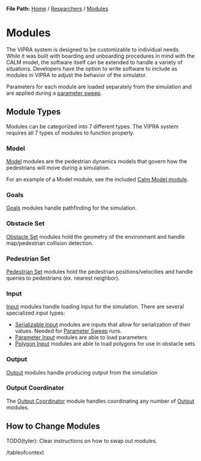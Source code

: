 **File Path:** [Home](../docs.md) / [Researchers](researchers.md) / [Modules](modules.md)
# Modules



The VIPRA system is designed to be customizable to individual needs. While it was built with boarding and unboarding procedures in mind with the CALM model, the software itself can be extended to handle a variety of situations. Developers have the option to write software to include as modules in VIPRA to adjust the behavior of the simulator. 

Parameters for each module are loaded separately from the simulation and are applied during a [parameter sweep](parameter_sweep).

## Module Types

Modules can be categorized into 7 different types. The VIPRA system requires all 7 types of modules to function properly. 

### Model

[Model](modules/model.md) modules are the pedestrian dynamics models that govern how the pedestrians will move during a simulation. 

For an example of a Model module, see the included [Calm Model module](base_modules.md#calm-model).

### Goals

[Goals](modules/goals.md) modules handle pathfinding for the simulation.


### Obstacle Set

[Obstacle Set](modules/obstacles.md) modules hold the geometry of the environment and handle map/pedestrian collision detection.


### Pedestrian Set

[Pedestrian Set](modules/pedestrians.md) modules hold the pedestrian positions/velocities and handle queries to pedestrians (ex. nearest neighbor).


### Input

[Input](modules/input.md) modules handle loading input for the simulation. There are several specialized input types:
- [Serializable Input](modules/input.md#seiralizable-input) modules are inputs that allow for serialization of their values. Needed for [Parameter Sweep](parameter_sweep.md) runs.
- [Parameter Input](modules/input.md#parameter-input) modules are able to load parameters
- [Polygon Input](modules/input.md#polygon-input) modules are able to load polygons for use in obstacle sets


### Output

[Output](modules/output.md) modules handle producing output from the simulation


### Output Coordinator

The [Output Coordinator](modules/special_mdules.md) module handles coordinating any number of [Output](modules/output.md) modules.


## How to Change Modules

TODO(tyler): Clear instructions on how to swap out modules.

/tableofcontext